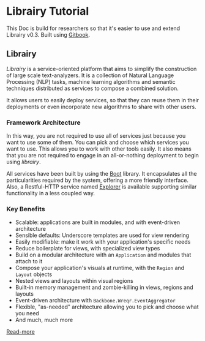 # Librairy Tutorial

This Doc is build for researchers so that it's easier to use and extend Librairy v0.3. Built using [Gitbook](https://github.com/GitbookIO/gitbook).

## Librairy

*Librairy* is a service-oriented platform that aims to simplify the construction of large scale text-analyzers. It is a collection of Natural Language Processing (NLP) tasks, machine learning algorithms and semantic techniques distributed as services to compose a combined solution. 

It allows users to easily deploy services, so that they can reuse them in their deployments or even incorporate new algorithms to share with other users. 

### Framework Architecture

In this way, you are not required to use all of services just because you want to use some of them. You can pick and choose which services you want to use. This allows you to work with other tools easily. It also means that you are not required to engage in an all-or-nothing deployment to begin using *librairy*.

All services have been built by using the [Boot](https://github.com/librairy/boot) library. It encapsulates all the particularities required by the system, offering a more friendly interface. Also, a Restful-HTTP service named [Explorer](https://github.com/librairy/explorer) is available supporting similar functionality in a less coupled way. 


### Key Benefits
* Scalable: applications are built in modules, and with event-driven architecture
* Sensible defaults: Underscore templates are used for view rendering
* Easily modifiable: make it work with your application's specific needs
* Reduce boilerplate for views, with specialized view types
* Build on a modular architecture with an `Application` and modules that attach to it
* Compose your application's visuals at runtime, with the `Region` and `Layout` objects
* Nested views and layouts within visual regions
* Built-in memory management and zombie-killing in views, regions and layouts
* Event-driven architecture with `Backbone.Wreqr.EventAggregator`
* Flexible, "as-needed" architecture allowing you to pick and choose what you need
* And much, much more


[Read-more](https://www.gitbook.com/book/cbadenes/librairy-tutorial/details)